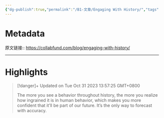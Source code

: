 ```yaml
---
{"dg-publish":true,"permalink":"/B1-文章/Engaging With History/","tags":["政治历史社会"]}
---
```



# Metadata

原文链接:: https://collabfund.com/blog/engaging-with-history/

---

# Highlights

> [!danger]+ Updated on Tue Oct 31 2023 13:57:25 GMT+0800
>
> The more you see a behavior throughout history, the more you realize how ingrained it is in human behavior, which makes you more confident that it’ll be part of our future. It’s the only way to forecast with accuracy.
